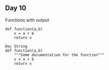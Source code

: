 ## **Day 10**
Functions with output
```
def function(a,b)
    x = a + b
    return x

Doc String
def function(a,b)
    """Some documentation for the function"""
    x = a + b
    return x
```
